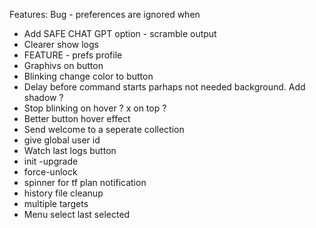 Features:
Bug - preferences are ignored when
* Add SAFE CHAT GPT option - scramble output
* Clearer show logs
* FEATURE - prefs profile
* Graphivs on button
* Blinking change color to button 
* Delay before command starts parhaps not needed
background. Add shadow ?
* Stop blinking on hover ? x on top ?
* Better button hover effect
* Send welcome to a seperate collection
* give global  user id
* Watch last logs button
* init -upgrade
* force-unlock
* spinner for tf plan notification
* history file cleanup
* multiple targets
* Menu select last selected
